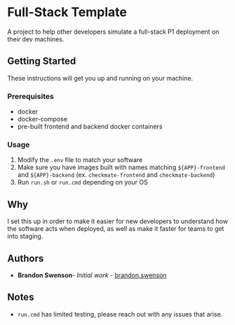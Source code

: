 # Full-Stack Template

A project to help other developers simulate a full-stack P1 deployment on their dev machines.

## Getting Started

These instructions will get you up and running on your machine.

### Prerequisites

* docker
* docker-compose
* pre-built frontend and backend docker containers

### Usage

1. Modify the ```.env``` file to match your software 
2. Make sure you have images built with names matching ```${APP}-frontend``` and ```${APP}-backend``` (ex. ```checkmate-frontend``` and ```checkmate-backend```)
3. Run ```run.sh``` or ```run.cmd``` depending on your OS

## Why

I set this up in order to make it easier for new developers to understand how the software acts when deployed, as well as make it faster for teams to get into staging.

## Authors

* **Brandon Swenson**- *Initial work* - [brandon.swenson](https://code.il2.dsop.io/brandon.swenson)

## Notes
* ```run.cmd``` has limited testing, please reach out with any issues that arise.